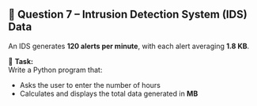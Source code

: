 ## 🚨 Question 7 – Intrusion Detection System (IDS) Data

An IDS generates **120 alerts per minute**, with each alert averaging **1.8 KB**.

📌 **Task:**  
Write a Python program that:  
- Asks the user to enter the number of hours  
- Calculates and displays the total data generated in **MB**  
